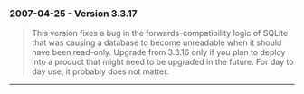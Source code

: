 ### 2007\-04\-25 \- Version 3\.3\.17


> This version fixes a bug in the forwards\-compatibility logic of SQLite
>  that was causing a database to become unreadable when it should have
>  been read\-only. Upgrade from 3\.3\.16 only if you plan to deploy into
>  a product that might need to be upgraded in the future. For day to day
>  use, it probably does not matter.



---

